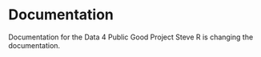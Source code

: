 # Documentation
Documentation for the Data 4 Public Good Project
Steve R is changing the documentation.
